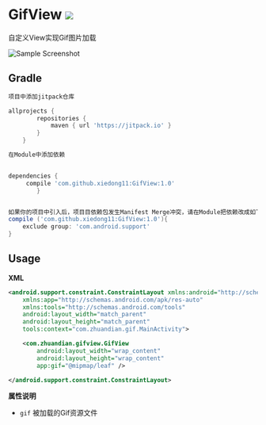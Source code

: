 # GifView [![](https://jitpack.io/v/xiedong11/GifView.svg)](https://jitpack.io/#xiedong11/GifView)

自定义View实现Gif图片加载

![Sample Screenshot](https://github.com/xiedong11/GifView/blob/master/picture/GIF.gif)

## Gradle

``` groovy
项目中添加jitpack仓库

allprojects {
		repositories {
			maven { url 'https://jitpack.io' }
		}
	}

在Module中添加依赖


dependencies {
     compile 'com.github.xiedong11:GifView:1.0'
    	}


如果你的项目中引入后，项目目依赖包发生Manifest Merge冲突，请在Module把依赖改成如下：
compile ('com.github.xiedong11:GifView:1.0'){
    exclude group: 'com.android.support'
}
```

## Usage

**XML**

``` xml
<android.support.constraint.ConstraintLayout xmlns:android="http://schemas.android.com/apk/res/android"
    xmlns:app="http://schemas.android.com/apk/res-auto"
    xmlns:tools="http://schemas.android.com/tools"
    android:layout_width="match_parent"
    android:layout_height="match_parent"
    tools:context="com.zhuandian.gif.MainActivity">

    <com.zhuandian.gifview.GifView
        android:layout_width="wrap_content"
        android:layout_height="wrap_content"
        app:gif="@mipmap/leaf" />

</android.support.constraint.ConstraintLayout>
```

**属性说明**

 * `gif` 被加载的Gif资源文件
